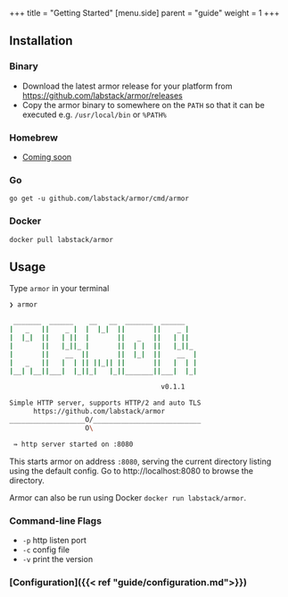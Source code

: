 +++
title = "Getting Started"
[menu.side]
  parent = "guide"
  weight = 1
+++

## Installation

### Binary

- Download the latest armor release for your platform from https://github.com/labstack/armor/releases
- Copy the armor binary to somewhere on the `PATH` so that it can be executed e.g. `/usr/local/bin` or `%PATH%`

### Homebrew

- [Coming soon](https://github.com/Homebrew/homebrew-core/pull/5403)

### Go

`go get -u github.com/labstack/armor/cmd/armor`

### Docker

`docker pull labstack/armor`

## Usage

Type `armor` in your terminal

```sh
❯ armor

 _______  ______    __   __  _______  ______
|   _   ||    _ |  |  |_|  ||       ||    _ |
|  |_|  ||   | ||  |       ||   _   ||   | ||
|       ||   |_||_ |       ||  | |  ||   |_||_
|       ||    __  ||       ||  |_|  ||    __  |
|   _   ||   |  | || ||_|| ||       ||   |  | |
|__| |__||___|  |_||_|   |_||_______||___|  |_|

                                      v0.1.1

Simple HTTP server, supports HTTP/2 and auto TLS
      https://github.com/labstack/armor
___________________O/___________________________
                   O\

 ⇛ http server started on :8080
```

This starts armor on address `:8080`, serving the current directory listing using
the default config. Go to http://localhost:8080 to browse the directory.

Armor can also be run using Docker `docker run labstack/armor`.

### Command-line Flags

- `-p` http listen port
- `-c` config file
- `-v` print the version

### [Configuration]({{< ref "guide/configuration.md">}})

